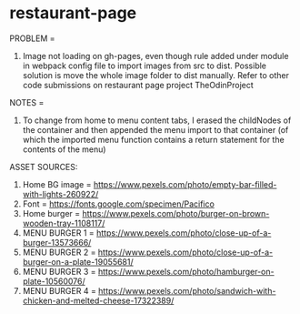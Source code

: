 # restaurant-page

PROBLEM =
1) Image not loading on gh-pages, even though rule added under module in webpack config file to import images from src to dist. Possible solution is move the whole image folder to dist manually.
Refer to other code submissions on restaurant page project TheOdinProject

NOTES = 
1) To change from home to menu content tabs, I erased the childNodes of the container and then appended the menu import to that container (of which the imported menu function contains a return statement for the contents of the menu)

ASSET SOURCES:
1) Home BG image =  https://www.pexels.com/photo/empty-bar-filled-with-lights-260922/
2) Font = https://fonts.google.com/specimen/Pacifico
3) Home burger = https://www.pexels.com/photo/burger-on-brown-wooden-tray-1108117/
4) MENU BURGER 1 = https://www.pexels.com/photo/close-up-of-a-burger-13573666/
5) MENU BURGER 2 = https://www.pexels.com/photo/close-up-of-a-burger-on-a-plate-19055681/
6) MENU BURGER 3 = https://www.pexels.com/photo/hamburger-on-plate-10560076/
7) MENU BURGER 4 = https://www.pexels.com/photo/sandwich-with-chicken-and-melted-cheese-17322389/